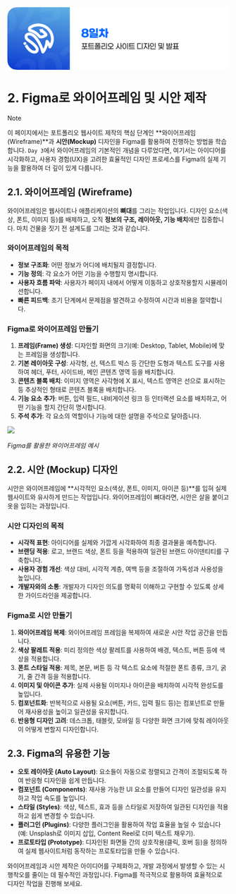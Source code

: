 <img src="./header.png" />

# 2. Figma로 와이어프레임 및 시안 제작

> [!NOTE]
> 이 페이지에서는 포트폴리오 웹사이트 제작의 핵심 단계인 **와이어프레임(Wireframe)**과 **시안(Mockup)** 디자인을 Figma를 활용하여 진행하는 방법을 학습합니다. `Day 3`에서 와이어프레임의 기본적인 개념을 다루었다면, 여기서는 아이디어를 시각화하고, 사용자 경험(UX)을 고려한 효율적인 디자인 프로세스를 Figma의 실제 기능을 활용하여 더 깊이 있게 다룹니다.

## 2.1. 와이어프레임 (Wireframe)

와이어프레임은 웹사이트나 애플리케이션의 **뼈대**를 그리는 작업입니다. 디자인 요소(색상, 폰트, 이미지 등)를 배제하고, 오직 **정보의 구조, 레이아웃, 기능 배치**에만 집중합니다. 마치 건물을 짓기 전 설계도를 그리는 것과 같습니다.

### 와이어프레임의 목적

-   **정보 구조화**: 어떤 정보가 어디에 배치될지 결정합니다.
-   **기능 정의**: 각 요소가 어떤 기능을 수행할지 명시합니다.
-   **사용자 흐름 파악**: 사용자가 페이지 내에서 어떻게 이동하고 상호작용할지 시뮬레이션합니다.
-   **빠른 피드백**: 초기 단계에서 문제점을 발견하고 수정하여 시간과 비용을 절약합니다.

### Figma로 와이어프레임 만들기

1.  **프레임(Frame) 생성**: 디자인할 화면의 크기(예: Desktop, Tablet, Mobile)에 맞는 프레임을 생성합니다.
2.  **기본 레이아웃 구성**: 사각형, 선, 텍스트 박스 등 간단한 도형과 텍스트 도구를 사용하여 헤더, 푸터, 사이드바, 메인 콘텐츠 영역 등을 배치합니다.
3.  **콘텐츠 블록 배치**: 이미지 영역은 사각형에 X 표시, 텍스트 영역은 선으로 표시하는 등 추상적인 형태로 콘텐츠 블록을 배치합니다.
4.  **기능 요소 추가**: 버튼, 입력 필드, 내비게이션 링크 등 인터랙션 요소를 배치하고, 어떤 기능을 할지 간단히 명시합니다.
5.  **주석 추가**: 각 요소의 역할이나 기능에 대한 설명을 주석으로 달아줍니다.

<img src="../../day_3/src/02/wireframe.png" />

_Figma를 활용한 와이어프레임 예시_

## 2.2. 시안 (Mockup) 디자인

시안은 와이어프레임에 **시각적인 요소(색상, 폰트, 이미지, 아이콘 등)**를 입혀 실제 웹사이트와 유사하게 만드는 작업입니다. 와이어프레임이 뼈대라면, 시안은 살을 붙이고 옷을 입히는 과정입니다.

### 시안 디자인의 목적

-   **시각적 표현**: 아이디어를 실제와 가깝게 시각화하여 최종 결과물을 예측합니다.
-   **브랜딩 적용**: 로고, 브랜드 색상, 폰트 등을 적용하여 일관된 브랜드 아이덴티티를 구축합니다.
-   **사용자 경험 개선**: 색상 대비, 시각적 계층, 여백 등을 조절하여 가독성과 사용성을 높입니다.
-   **개발자와의 소통**: 개발자가 디자인 의도를 명확히 이해하고 구현할 수 있도록 상세한 가이드라인을 제공합니다.

### Figma로 시안 만들기

1.  **와이어프레임 복제**: 와이어프레임 프레임을 복제하여 새로운 시안 작업 공간을 만듭니다.
2.  **색상 팔레트 적용**: 미리 정의한 색상 팔레트를 사용하여 배경, 텍스트, 버튼 등에 색상을 적용합니다.
3.  **폰트 스타일 적용**: 제목, 본문, 버튼 등 각 텍스트 요소에 적절한 폰트 종류, 크기, 굵기, 줄 간격 등을 적용합니다.
4.  **이미지 및 아이콘 추가**: 실제 사용될 이미지나 아이콘을 배치하여 시각적 완성도를 높입니다.
5.  **컴포넌트화**: 반복적으로 사용될 요소(버튼, 카드, 입력 필드 등)는 컴포넌트로 만들어 재사용성을 높이고 일관성을 유지합니다.
6.  **반응형 디자인 고려**: 데스크톱, 태블릿, 모바일 등 다양한 화면 크기에 맞춰 레이아웃이 어떻게 변할지 디자인합니다.

## 2.3. Figma의 유용한 기능

-   **오토 레이아웃 (Auto Layout)**: 요소들이 자동으로 정렬되고 간격이 조절되도록 하여 반응형 디자인을 쉽게 만듭니다.
-   **컴포넌트 (Components)**: 재사용 가능한 UI 요소를 만들어 디자인 일관성을 유지하고 작업 속도를 높입니다.
-   **스타일 (Styles)**: 색상, 텍스트, 효과 등을 스타일로 저장하여 일관된 디자인을 적용하고 쉽게 변경할 수 있습니다.
-   **플러그인 (Plugins)**: 다양한 플러그인을 활용하여 작업 효율을 높일 수 있습니다 (예: Unsplash로 이미지 삽입, Content Reel로 더미 텍스트 채우기).
-   **프로토타입 (Prototype)**: 디자인된 화면들 간의 상호작용(클릭, 호버 등)을 정의하여 실제 웹사이트처럼 동작하는 프로토타입을 만들 수 있습니다.

와이어프레임과 시안 제작은 아이디어를 구체화하고, 개발 과정에서 발생할 수 있는 시행착오를 줄이는 데 필수적인 과정입니다. Figma를 적극적으로 활용하여 효율적으로 디자인 작업을 진행해 보세요.